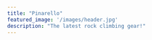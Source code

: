 ```yaml
---
title: "Pinarello"
featured_image: '/images/header.jpg'
description: "The latest rock climbing gear!"
---
```

